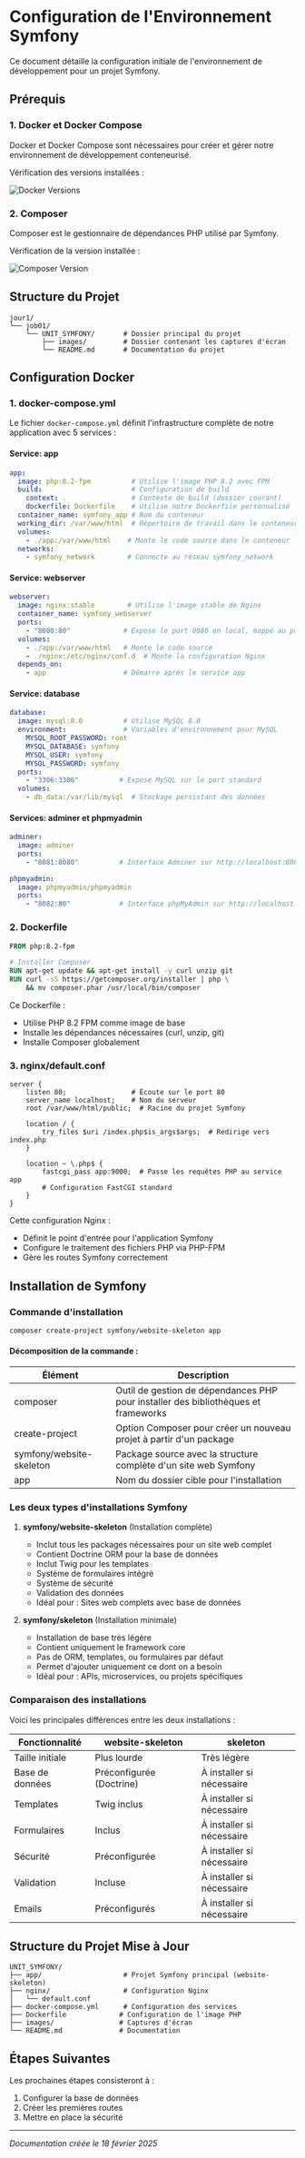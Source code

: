 # Configuration de l'Environnement Symfony

Ce document détaille la configuration initiale de l'environnement de développement pour un projet Symfony.

## Prérequis

### 1. Docker et Docker Compose

Docker et Docker Compose sont nécessaires pour créer et gérer notre environnement de développement conteneurisé.

Vérification des versions installées :

![Docker Versions](./images/1.docker_version.png)

### 2. Composer

Composer est le gestionnaire de dépendances PHP utilisé par Symfony.

Vérification de la version installée :

![Composer Version](./images/2.composer_version.png)

## Structure du Projet

```
jour1/
└── job01/
    └── UNIT_SYMFONY/       # Dossier principal du projet
        ├── images/         # Dossier contenant les captures d'écran
        └── README.md       # Documentation du projet
```

## Configuration Docker

### 1. docker-compose.yml

Le fichier `docker-compose.yml` définit l'infrastructure complète de notre application avec 5 services :

#### Service: app
```yaml
app:
  image: php:8.2-fpm          # Utilise l'image PHP 8.2 avec FPM
  build:                      # Configuration de build
    context: .                # Contexte de build (dossier courant)
    dockerfile: Dockerfile    # Utilise notre Dockerfile personnalisé
  container_name: symfony_app # Nom du conteneur
  working_dir: /var/www/html  # Répertoire de travail dans le conteneur
  volumes:
    - ./app:/var/www/html    # Monte le code source dans le conteneur
  networks:
    - symfony_network        # Connecte au réseau symfony_network
```

#### Service: webserver
```yaml
webserver:
  image: nginx:stable        # Utilise l'image stable de Nginx
  container_name: symfony_webserver
  ports:
    - "8080:80"             # Expose le port 8080 en local, mappé au port 80 du conteneur
  volumes:
    - ./app:/var/www/html   # Monte le code source
    - ./nginx:/etc/nginx/conf.d  # Monte la configuration Nginx
  depends_on:
    - app                   # Démarre après le service app
```

#### Service: database
```yaml
database:
  image: mysql:8.0          # Utilise MySQL 8.0
  environment:              # Variables d'environnement pour MySQL
    MYSQL_ROOT_PASSWORD: root
    MYSQL_DATABASE: symfony
    MYSQL_USER: symfony
    MYSQL_PASSWORD: symfony
  ports:
    - "3306:3306"          # Expose MySQL sur le port standard
  volumes:
    - db_data:/var/lib/mysql  # Stockage persistant des données
```

#### Services: adminer et phpmyadmin
```yaml
adminer:
  image: adminer
  ports:
    - "8081:8080"          # Interface Adminer sur http://localhost:8081

phpmyadmin:
  image: phpmyadmin/phpmyadmin
  ports:
    - "8082:80"            # Interface phpMyAdmin sur http://localhost:8082
```

### 2. Dockerfile

```dockerfile
FROM php:8.2-fpm

# Installer Composer
RUN apt-get update && apt-get install -y curl unzip git
RUN curl -sS https://getcomposer.org/installer | php \
    && mv composer.phar /usr/local/bin/composer
```
Ce Dockerfile :
- Utilise PHP 8.2 FPM comme image de base
- Installe les dépendances nécessaires (curl, unzip, git)
- Installe Composer globalement

### 3. nginx/default.conf

```nginx
server {
    listen 80;                # Écoute sur le port 80
    server_name localhost;    # Nom du serveur
    root /var/www/html/public;  # Racine du projet Symfony

    location / {
        try_files $uri /index.php$is_args$args;  # Redirige vers index.php
    }

    location ~ \.php$ {
        fastcgi_pass app:9000;  # Passe les requêtes PHP au service app
        # Configuration FastCGI standard
    }
}
```
Cette configuration Nginx :
- Définit le point d'entrée pour l'application Symfony
- Configure le traitement des fichiers PHP via PHP-FPM
- Gère les routes Symfony correctement

## Installation de Symfony

### Commande d'installation

```bash
composer create-project symfony/website-skeleton app
```

#### Décomposition de la commande :

| Élément | Description |
|---------|-------------|
| composer | Outil de gestion de dépendances PHP pour installer des bibliothèques et frameworks |
| create-project | Option Composer pour créer un nouveau projet à partir d'un package |
| symfony/website-skeleton | Package source avec la structure complète d'un site web Symfony |
| app | Nom du dossier cible pour l'installation |

### Les deux types d'installations Symfony

1. **symfony/website-skeleton** (Installation complète)
   - Inclut tous les packages nécessaires pour un site web complet
   - Contient Doctrine ORM pour la base de données
   - Inclut Twig pour les templates
   - Système de formulaires intégré
   - Système de sécurité
   - Validation des données
   - Idéal pour : Sites web complets avec base de données

2. **symfony/skeleton** (Installation minimale)
   - Installation de base très légère
   - Contient uniquement le framework core
   - Pas de ORM, templates, ou formulaires par défaut
   - Permet d'ajouter uniquement ce dont on a besoin
   - Idéal pour : APIs, microservices, ou projets spécifiques

### Comparaison des installations

Voici les principales différences entre les deux installations :

| Fonctionnalité | website-skeleton | skeleton |
|----------------|------------------|-----------|
| Taille initiale | Plus lourde | Très légère |
| Base de données | Préconfigurée (Doctrine) | À installer si nécessaire |
| Templates | Twig inclus | À installer si nécessaire |
| Formulaires | Inclus | À installer si nécessaire |
| Sécurité | Préconfigurée | À installer si nécessaire |
| Validation | Incluse | À installer si nécessaire |
| Emails | Préconfigurés | À installer si nécessaire |

## Structure du Projet Mise à Jour

```
UNIT_SYMFONY/
├── app/                    # Projet Symfony principal (website-skeleton)
├── nginx/                  # Configuration Nginx
│   └── default.conf
├── docker-compose.yml      # Configuration des services
├── Dockerfile             # Configuration de l'image PHP
├── images/                # Captures d'écran
└── README.md              # Documentation
```

## Étapes Suivantes

Les prochaines étapes consisteront à :
1. Configurer la base de données
2. Créer les premières routes
3. Mettre en place la sécurité

---
*Documentation créée le 18 février 2025*
